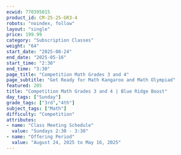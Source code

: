 ```yaml
---
ecwid: 770395015
product_id: CM-25-25-GR3-4
robots: "noindex, follow"
layout: "single"
price: 199.99
category: "Subscription Classes"
weight: "64"
start_date: "2025-08-24"
end_date: "2025-05-16"
start_time: "2:30"
end_time: "3:30"
page_title: "Competition Math Grades 3 and 4"
page_subtitle: "Get Ready for Math Kangaroo and Math Olympiad"
featured: 205
title: "Competition Math Grades 3 and 4 | Blue Ridge Boost"
day_tags: ["Sunday"]
grade_tags: ["3rd","4th"]
subject_tags: ["Math"]
difficulty: "Competition"
attributes:
- name: "Class Meeting Schedule"
  value: "Sundays 2:30 - 3:30"
- name: "Offering Period"
  value: "August 24, 2025 to May 16, 2025"
---
```

